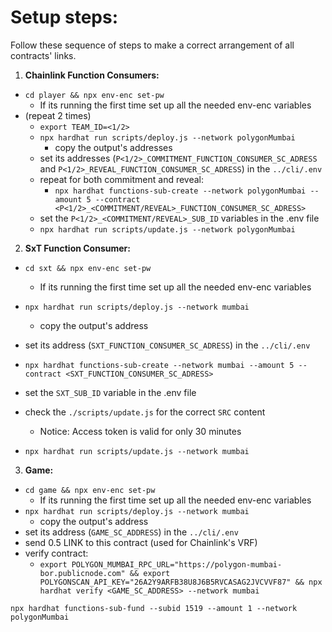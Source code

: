 # Setup steps:

Follow these sequence of steps to make a correct arrangement of all contracts' links.

1. **Chainlink Function Consumers:**

- `cd player && npx env-enc set-pw`
  - If its running the first time set up all the needed env-enc variables
- (repeat 2 times)
  - `export TEAM_ID=<1/2>`
  - `npx hardhat run scripts/deploy.js --network polygonMumbai`
    - copy the output's addresses
  - set its addresses (`P<1/2>_COMMITMENT_FUNCTION_CONSUMER_SC_ADRESS` and `P<1/2>_REVEAL_FUNCTION_CONSUMER_SC_ADRESS`) in the `../cli/.env`
  - repeat for both commitment and reveal:
    - `npx hardhat functions-sub-create --network polygonMumbai --amount 5 --contract <P<1/2>_<COMMITMENT/REVEAL>_FUNCTION_CONSUMER_SC_ADRESS>`
  - set the `P<1/2>_<COMMITMENT/REVEAL>_SUB_ID` variables in the .env file
  - `npx hardhat run scripts/update.js --network polygonMumbai`

2. **SxT Function Consumer:**

- `cd sxt && npx env-enc set-pw`

  - If its running the first time set up all the needed env-enc variables

- `npx hardhat run scripts/deploy.js --network mumbai`
  - copy the output's address
- set its address (`SXT_FUNCTION_CONSUMER_SC_ADRESS`) in the `../cli/.env`
- `npx hardhat functions-sub-create --network mumbai --amount 5 --contract <SXT_FUNCTION_CONSUMER_SC_ADRESS>`
- set the `SXT_SUB_ID` variable in the .env file
- check the `./scripts/update.js` for the correct `SRC` content
  - Notice: Access token is valid for only 30 minutes
- `npx hardhat run scripts/update.js --network mumbai`

3. **Game:**

- `cd game && npx env-enc set-pw`
  - If its running the first time set up all the needed env-enc variables
- `npx hardhat run scripts/deploy.js --network mumbai`
  - copy the output's address
- set its address (`GAME_SC_ADDRESS`) in the `../cli/.env`
- send 0.5 LINK to this contract (used for Chainlink's VRF)
- verify contract:
  - `export POLYGON_MUMBAI_RPC_URL="https://polygon-mumbai-bor.publicnode.com" && export POLYGONSCAN_API_KEY="26A2Y9ARFB38U8J6B5RVCASAG2JVCVVF87" && npx hardhat verify <GAME_SC_ADDRESS> --network mumbai`

`npx hardhat functions-sub-fund --subid 1519 --amount 1 --network polygonMumbai`
